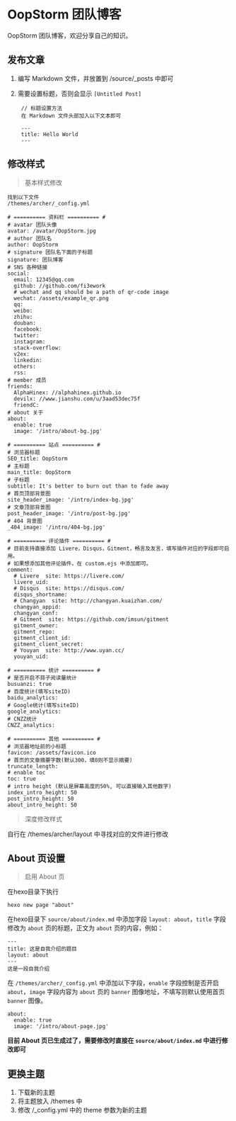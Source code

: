 # OopStorm 团队博客

OopStorm 团队博客，欢迎分享自己的知识。

## 发布文章

1. 编写 Markdown 文件，并放置到 /source/_posts 中即可

2. 需要设置标题，否则会显示 `[Untitled Post]`

		// 标题设置方法
		在 Markdown 文件头部加入以下文本即可
		
		---
		title: Hello World
		---

## 修改样式

> 基本样式修改

	找到以下文件
	/themes/archer/_config.yml
	
	# ========== 资料栏 ========== #
	# avatar 团队头像
	avatar: /avatar/OopStorm.jpg
	# author 团队名
	author: OopStorm
	# signature 团队名下面的子标题
	signature: 团队博客
	# SNS 各种链接
	social:
	  email: 12345@qq.com
	  github: //github.com/fi3ework
	  # wechat and qq should be a path of qr-code image
	  wechat: /assets/example_qr.png
	  qq: 
	  weibo: 
	  zhihu: 
	  douban: 
	  facebook: 
	  twitter: 
	  instagram: 
	  stack-overflow: 
	  v2ex: 
	  linkedin: 
	  others: 
	  rss: 
	# member 成员 
	friends:
	  AlphaHinex: //alphahinex.github.io
	  devilx: //www.jianshu.com/u/3aad53dec75f
	  friendC: 
	# about 关于
	about:
	  enable: true
	  image: '/intro/about-bg.jpg'
	
	# ========== 站点 ========== #
	# 浏览器标题
	SEO_title: OopStorm
	# 主标题
	main_title: OopStorm
	# 子标题
	subtitle: It's better to burn out than to fade away
	# 首页顶部背景图
	site_header_image: '/intro/index-bg.jpg'
	# 文章顶部背景图
	post_header_image: '/intro/post-bg.jpg'
	# 404 背景图
	_404_image: '/intro/404-bg.jpg'
	
	# ========== 评论插件 ========== #
	# 目前支持直接添加 Livere，Disqus，Gitment，畅言及友言，填写插件对应的字段即可启用。
	# 如果想添加其他评论插件，在 custom.ejs 中添加即可。
	comment:
	  # Livere  site: https://livere.com/
	  livere_uid: 
	  # Disqus  site: https://disqus.com/
	  disqus_shortname: 
	  # Changyan  site: http://changyan.kuaizhan.com/
	  changyan_appid: 
	  changyan_conf: 
	  # Gitment  site: https://github.com/imsun/gitment
	  gitment_owner: 
	  gitment_repo: 
	  gitment_client_id: 
	  gitment_client_secret: 
	  # Youyan  site: http://www.uyan.cc/
	  youyan_uid: 
	
	# ========== 统计 ========== #
	# 是否开启不蒜子阅读量统计
	busuanzi: true
	# 百度统计(填写siteID)
	baidu_analytics:
	# Google统计(填写siteID)
	google_analytics:
	# CNZZ统计
	CNZZ_analytics:
	
	# ========== 其他 ========== #
	# 浏览器地址前的小标题
	favicon: /assets/favicon.ico
	# 首页的文章摘要字数(默认300，填0则不显示摘要)
	truncate_length: 
	# enable toc
	toc: true
	# intro height (默认是屏幕高度的50%, 可以直接输入其他数字)
	index_intro_height: 50
	post_intro_height: 50
	about_intro_height: 50

> 深度修改样式

自行在 /themes/archer/layout 中寻找对应的文件进行修改

## About 页设置

> 启用 About 页

在hexo目录下执行

	hexo new page "about"
	
在hexo目录下 `source/about/index.md` 中添加字段 `layout: about`，`title` 字段修改为 `about` 页的标题，正文为 `about` 页的内容，例如：

	---
	title: 这是自我介绍的题目
	layout: about
	---
	这是一段自我介绍
	
在 `/themes/archer/_config.yml` 中添加以下字段，`enable` 字段控制是否开启 `about`，`image` 字段内容为 `about` 页的 `banner` 图像地址，不填写则默认使用首页 `banner` 图像。

	about:
	  enable: true
	  image: '/intro/about-page.jpg'

**目前 About 页已生成过了，需要修改时直接在 `source/about/index.md` 中进行修改即可**

## 更换主题

1. 下载新的主题
2. 将主题放入 /themes 中
3. 修改 /_config.yml 中的 theme 参数为新的主题